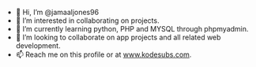 - 👋 Hi, I’m @jamaaljones96
- 👀 I’m interested in collaborating on projects.
- 🌱 I’m currently learning python, PHP and MYSQL through phpmyadmin.
- 💞️ I’m looking to collaborate on app projects and all related web development.
- 📫 Reach me on this profile or at www.kodesubs.com.

<!---
jamaaljones96/jamaaljones96 is a ✨ special ✨ repository because its `README.md` (this file) appears on your GitHub profile.
You can click the Preview link to take a look at your changes.
--->

